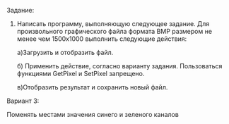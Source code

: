 Задание:

1. Написать программу, выполняющую следующее задание. Для произвольного графического файла формата BMP размером не менее чем 1500х1000 выполнить следующие действия:
   
   а)Загрузить и отобразить файл.
   
   б) Применить действие, согласно варианту задания. Пользоваться функциями GetPixel и SetPixel запрещено.
   
   в)Отобразить результат и сохранить новый файл.

Вариант 3:

Поменять местами значения синего и зеленого каналов
